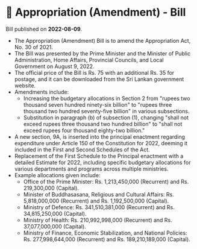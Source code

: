 # 📄  Appropriation (Amendment) - Bill

Bill published on **2022-08-09**.

- The Appropriation (Amendment) Bill is to amend the Appropriation Act, No. 30 of 2021.
- The Bill was presented by the Prime Minister and the Minister of Public Administration, Home Affairs, Provincial Councils, and Local Government on August 9, 2022.
- The official price of the Bill is Rs. 75 with an additional Rs. 35 for postage, and it can be downloaded from the Sri Lankan government website.
- Amendments include:
  - Increasing the budgetary allocations in Section 2 from "rupees two thousand seven hundred ninety-six billion" to "rupees three thousand two hundred seventy-five billion" in various subsections.
  - Substitution in paragraph (b) of subsection (1), changing "shall not exceed rupees three thousand two hundred billion" to "shall not exceed rupees four thousand eighty-two billion."
- A new section, 9A, is inserted into the principal enactment regarding expenditure under Article 150 of the Constitution for 2022, deeming it included in the First and Second Schedules of the Act.
- Replacement of the First Schedule to the Principal enactment with a detailed Estimate for 2022, including specific budgetary allocations for various departments and programs across multiple ministries. 
- Example allocations given include:
  - Office of the Prime Minister: Rs. 1,213,450,000 (Recurrent) and Rs. 219,300,000 (Capital).
  - Minister of Buddhasasana, Religious and Cultural Affairs: Rs. 5,818,000,000 (Recurrent) and Rs. 1,192,500,000 (Capital).
  - Ministry of Defence: Rs. 341,510,381,000 (Recurrent) and Rs. 34,815,250,000 (Capital).
  - Ministry of Health: Rs. 210,992,998,000 (Recurrent) and Rs. 37,077,000,000 (Capital).
  - Ministry of Finance, Economic Stabilization, and National Policies: Rs. 277,998,644,000 (Recurrent) and Rs. 189,210,189,000 (Capital).
